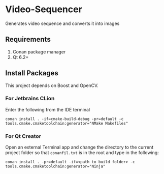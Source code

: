 # Video-Sequencer

Generates video sequence and converts it into images

## Requirements

1. Conan package manager
2. Qt 6.2+

## Install Packages

This project depends on Boost and OpenCV.

### For Jetbrains CLion

Enter the following from the IDE terminal

```shell
conan install . -if=cmake-build-debug -pr=default -c tools.cmake.cmaketoolchain:generator="NMake Makefiles"
```

### For Qt Creator

Open an external Terminal app and change the directory to the current project folder so that `conanfil.txt` is in the root and type in the following:

```shell
conan install . -pr=default -if=<path to build folder> -c tools.cmake.cmaketoolchain:generator="Ninja"
```
